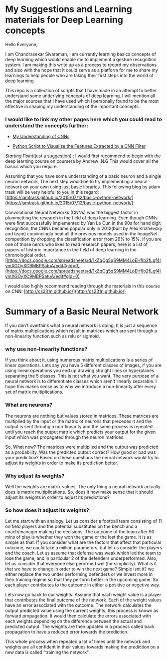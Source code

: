 # My Suggestions and Learning materials for Deep Learning concepts
Hello Everyone,

I am Chandrasekar Sivaraman, I am currently learning basics concepts of deep learning which would enable me to implement a gesture recognition system. I am making this write up as a process to record my observations and also with the hope that it could serve as a platform for me to share my learnings to help people who are taking their first steps into the world of deep learning.

This repo is a collection of scripts that I have made in an attempt to better understand some underlying concepts of deep learning. I will mention all the major sources that I have used which I personally found to be the most effective in shaping my understanding of the important concepts.

### I would like to link my other pages here which you could read to understand the concepts further:

  * [My Understanding of CNNs](https://iamanemic.github.io/cnn_basics/)
  
  * [Python Script to Visualize the Features Extracted by a CNN Filter](https://iamanemic.github.io/cnn_filter_visualization/)
  



*Starting Point*(just a suggestion) : I would first recommend to begin with the deep learning course on coursera by Andrew .N.G This would cover all the basics which you require.

Assuming that you have some understanding of a basic neuron and a single neuron network, The next step would be to try implementing a neural network on your own using just basic libraries. This following blog by adam trask will be very helpful to you in this regard: [https://iamtrask.github.io/2015/07/12/basic-python-network/](https://iamtrask.github.io/2015/07/12/basic-python-network/)

Convolutional Neural Networks (CNNs) was the biggest factor in plummetting the research in the field of deep learning. Even though CNNs were first successfully implemented by Yan Le Cun in the 90s for hand digit recognition, the CNNs became popular only in 2012(built by Alex Krizhevsky and team) convincingly beat all the previous models used in the ImageNet competition by dropping the classification error from 26% to 15%. If you are one of those nerds who likes to read research papers, here is a list of papers of historic importance in the field of deep learning in the chronological order. [https://docs.google.com/spreadsheets/d/1kZqCg5qS9MM4LoEHfIb2fLgf4IymXGOyXC9MBPSatuA/edit#gid=0](https://docs.google.com/spreadsheets/d/1kZqCg5qS9MM4LoEHfIb2fLgf4IymXGOyXC9MBPSatuA/edit#gid=0)

I would also highly recommend reading through the materials in this course on CNN: [http://cs231n.github.io/](http://cs231n.github.io/)


# Summary of a Basic Neural Network

If you don't overthink what a neural network is doing, It is just a sequence of matrix multiplications which result in 
matrices which are sent through a non-linearity function such as relu or sigmoid.

### why use non-linearity functions?
If you think about it, using numerous matrix multiplications is a series of linear operations. Lets say you have 5 different classes of images, if you are using linear operations you end up drawing straight lines or hyperplanes separating the 5 classes. This is not what you want, The very purpose of a neural network is to differentiate classes which aren't linearly separable. I hope this makes sense as to why we introduce a non-linearity after every set of matrix multiplications.

### What are neurons?
The neurons are nothing but values stored in matrices. These matrices are multiplied by the input or the matrix of neurons
that precedes it and the output is sent throuhg a non-linearity and the same process is repeated until you reach the output
matrix which predicts your output for the given input which was propagated through the neuron matrices. 

So, What now? The matrices were multiplied and the output was predicted as a probability. Was the predicted output correct?
How good or bad was your prediction? Based on these questions the neural network would try to adjust its weights in order to 
make its prediction better. 

### Why adjust its weights?

Well the weights are matrix values, The only thing a neural network actually does is matrix multiplications. So, does it now make sense that it should adjust its weights in order to adjust its predictions?

### So how does it adjust its weights?
Let me start with an analogy. Let us consider a football team consisting of 11 on field players and the potential substitutes on the bench and a coach/manager making the decisions. The outcome of the team after 90 mins of play is whether they won the game or the lost the game. It is as simple as that. If you consider what are the factors that affect that particular outcome, we could take a million parameters, but let us consider the players and the coach. Let us assume that defense was weak which led the team to lose the game, and in particular 2 of the defenders underperformed. Also, let us consider that everyone else perormed well(for simplicity). What is it that we have to change in order to win the next game?
Simple isnt it? we either replace the two under performing defenders or we invest more in their training regime so that they perform better in the upcoming game. So each player contributes to the outcome in either a positive or negetive way. 

Lets now go back to our weights. Assume that each weight value is a player that contributes the final outcome of the network. 
Each of the weight values have an error associated with the outcome. 
The network calculates the output predicted value using the current weights, this process is known as forward propagation. 
It would then calculate the errors associated with each weights depending on the difference between the actual and predicted output. The weights are then updated in a process called back propagation to have a reduced error towards the prediction.

This whole process when repeated a lot of times until the network and weights are all confident in their values towards making the prediction on a new data is called "training the network".



